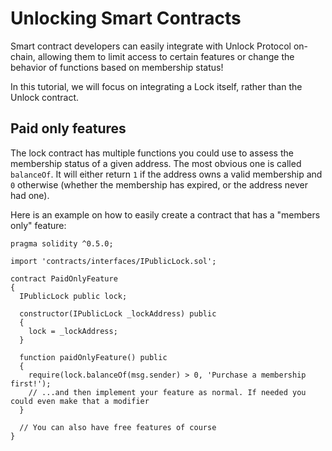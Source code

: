 # Unlocking Smart Contracts

Smart contract developers can easily integrate with Unlock Protocol on-chain, allowing them to limit access to certain features or change the behavior of functions based on membership status!

In this tutorial, we will focus on integrating a Lock itself, rather than the Unlock contract.
## Paid only features

The lock contract has multiple functions you could use to assess the membership status of a given address. The most obvious one is called `balanceOf`. It will either return `1` if the address owns a valid membership and `0` otherwise (whether the membership has expired, or the address never had one).

Here is an example on how to easily create a contract that has a "members only" feature:

```solidity
pragma solidity ^0.5.0;

import 'contracts/interfaces/IPublicLock.sol';

contract PaidOnlyFeature
{
  IPublicLock public lock;

  constructor(IPublicLock _lockAddress) public
  {
    lock = _lockAddress;
  }

  function paidOnlyFeature() public
  {
    require(lock.balanceOf(msg.sender) > 0, 'Purchase a membership first!');
    // ...and then implement your feature as normal. If needed you could even make that a modifier
  }

  // You can also have free features of course
}
```
